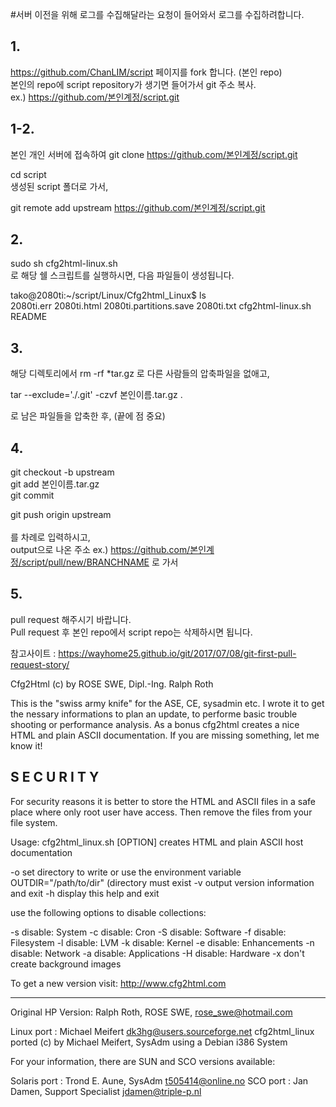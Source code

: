 #서버 이전을 위해 로그를 수집해달라는 요청이 들어와서 로그를 수집하려합니다. <br>


## 1.
https://github.com/ChanLIM/script 페이지를 fork 합니다. (본인 repo) <br>
본인의 repo에 script repository가 생기면 들어가서 git 주소 복사. <br>
ex.) https://github.com/본인계정/script.git

## 1-2.
본인 개인 서버에 접속하여 
git clone https://github.com/본인계정/script.git <br>

cd script <br>
생성된 script 폴더로 가서, 

git remote add upstream https://github.com/본인계정/script.git<br>


## 2.
sudo sh cfg2html-linux.sh <br>
로 해당 쉘 스크립트를 실행하시면, 다음 파일들이 생성됩니다.

tako@2080ti:~/script/Linux/Cfg2html_Linux$ ls <br>
2080ti.err  2080ti.html  2080ti.partitions.save  2080ti.txt  cfg2html-linux.sh  README <br>

## 3.
해당 디렉토리에서 
rm -rf \*tar.gz 로 다른 사람들의 압축파일을 없애고, <br>

tar --exclude='./.git' -czvf 본인이름.tar.gz . <br>

로 남은 파일들을 압축한 후, (끝에 점 중요)

## 4.
git checkout -b upstream <br>
git add 본인이름.tar.gz <br>
git commit <br>

git push origin upstream <br> <br>
를 차례로 입력하시고, <br>
output으로 나온 주소 ex.) https://github.com/본인계정/script/pull/new/BRANCHNAME 
로 가서 

## 5.
pull request 해주시기 바랍니다.<br>
Pull request 후 본인 repo에서 script repo는 삭제하시면 됩니다.


참고사이트 : https://wayhome25.github.io/git/2017/07/08/git-first-pull-request-story/


Cfg2Html (c) by ROSE SWE, Dipl.-Ing. Ralph Roth

This is the "swiss army knife" for the ASE, CE, sysadmin etc.
I wrote it to get the nessary informations to plan an update,
to performe basic trouble shooting or performance analysis.
As a bonus cfg2html creates a nice HTML and plain ASCII
documentation. If you are missing something, let me know it!

S E C U R I T Y
---------------
For security reasons it is better to store the HTML and ASCII files
in a safe place where only root user have access. Then remove the 
files from your file system.

  Usage: cfg2html_linux.sh [OPTION]
  creates HTML and plain ASCII host documentation

  -o            set directory to write or use the environment
                variable OUTDIR="/path/to/dir" (directory must
                exist
  -v            output version information and exit
  -h            display this help and exit

  use the following options to disable collections:

  -s            disable: System
  -c            disable: Cron
  -S            disable: Software
  -f            disable: Filesystem
  -l            disable: LVM
  -k            disable: Kernel
  -e            disable: Enhancements
  -n            disable: Network
  -a            disable: Applications
  -H            disable: Hardware
  -x            don't create background images


To get a new version visit:	 http://www.cfg2html.com

------------------------------------------------------------------

Original HP Version:  Ralph Roth, ROSE SWE, rose_swe@hotmail.com

Linux port         :  Michael Meifert dk3hg@users.sourceforge.net
cfg2html_linux ported (c) by Michael Meifert, SysAdm using
a Debian i386 System

For your information, there are SUN and SCO versions available:

Solaris port       :  Trond E. Aune, SysAdm t505414@online.no
SCO port           :  Jan Damen, Support Specialist jdamen@triple-p.nl
